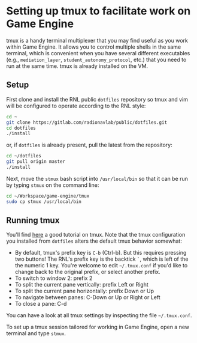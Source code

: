 # Setting up tmux to facilitate work on Game Engine

tmux is a handy terminal multiplexer that you may find useful as you work within
Game Engine.  It allows you to control multiple shells in the same terminal,
which is convenient when you have several different executables (e.g.,
`mediation_layer`, `student_autonomy_protocol`, etc.) that you need to run at
the same time.  tmux is already installed on the VM. 

## Setup

First clone and install the RNL public `dotfiles` repository so tmux and vim
will be configured to operate according to the RNL style:
```bash
cd ~
git clone https://gitlab.com/radionavlab/public/dotfiles.git
cd dotfiles
./install
```
or, if `dotfiles` is already present, pull the latest from the repository:
```bash
cd ~/dotfiles
git pull origin master
./install
```

Next, move the `stmux` bash script into `/usr/local/bin` so that it can be run
by typing `stmux` on the command line:
```bash
cd ~/Workspace/game-engine/tmux
sudo cp stmux /usr/local/bin
```

## Running tmux

You'll find
[here](https://www.hamvocke.com/blog/a-quick-and-easy-guide-to-tmux/) a good
tutorial on tmux. Note that the tmux configuration you installed from `dotfiles`
alters the default tmux behavior somewhat:

- By default, tmux's prefix key is `C-b` (Ctrl-b).  But this requires pressing
  two buttons!  The RNL's prefix key is the backtick `` ` ``, which is left of the
  the numeric 1 key.  You're welcome to edit `~/.tmux.conf` if you'd like to
  change back to the original prefix, or select another prefix.
- To switch to window 2: prefix 2
- To split the current pane vertically: prefix Left or Right
- To split the current pane horizontally: prefix Down or Up
- To navigate between panes: C-Down or Up or Right or Left
- To close a pane: C-d

You can have a look at all tmux settings by inspecting the file `~/.tmux.conf`.

To set up a tmux session tailored for working in Game Engine, open a new
terminal and type `stmux`.

